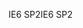 <span data-ttu-id="e51bc-101">IE6 SP2</span><span class="sxs-lookup"><span data-stu-id="e51bc-101">IE6 SP2</span></span>